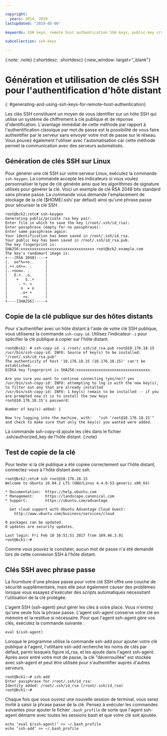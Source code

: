 ```yaml
---

copyright:
  years: 2014, 2019
lastupdated: "2019-05-06"

keywords: SSH keys, remote host authentication SSH keys, public-key cryptography

subcollection: ssh-keys

---
```


{:note: .note}
{:shortdesc: .shortdesc}
{:new_window: target="_blank"}

# Génération et utilisation de clés SSH pour l'authentification d'hôte distant
{: #generating-and-using-ssh-keys-for-remote-host-authentication}

Les clés SSH constituent un moyen de vous identifier sur un hôte SSH qui utilise un système de chiffrement à clé publique et de réponse d'identification. L'avantage immédiat de cette méthode par rapport à l'authentification classique par mot de passe est la possibilité de vous faire authentifier par le serveur sans envoyer votre mot de passe sur le réseau. Vous pouvez également l'utiliser avec l'automatisation car cette méthode permet la communication avec des serveurs automatisés.

## Génération de clés SSH sur Linux

Pour générer une clé SSH sur votre serveur Linux, exécutez la commande `ssh-keygen`. La commande accepte les indicateurs si vous voulez personnaliser le type de clé générée ainsi que les algorithmes de signature utilisés pour générer la clé. Voici un exemple de clé RSA 2048 bits standard sans phrase passe. La commande vous demande l'emplacement de stockage de la clé ($HOME/.ssh/ par défaut) ainsi qu'une phrase passe pour sécuriser la clé SSH.

    root@bck2:/etc# ssh-keygen
    Generating public/private rsa key pair.
    Enter file in which to save the key (/root/.ssh/id_rsa):
    Enter passphrase (empty for no passphrase):
    Enter same passphrase again:
    Your identification has been saved in /root/.ssh/id_rsa.
    Your public key has been saved in /root/.ssh/id_rsa.pub.
    The key fingerprint is:
    SHA256:xxxxxxxxxxxxxxxxxxxxxxxxxxxxxxxxx root@bck2.example.com
    The key's randomart image is:
    +---[RSA 2048]----+
    |.  oo*%=+o..     |
    |.++.oX+=. .      |
    |..+ooo=. .       |
    |   E.+. .o.      |
    |    +   S..+     |
    |     . +. =      |
    |      o  = o     |
    |      .o+ +      |
    |       +o.       |
    +----[SHA256]-----+

## Copie de la clé publique sur des hôtes distants

Pour s'authentifier avec un hôte distant à l'aide de votre clé SSH publique, vous utiliserez la commande `ssh-copy-id`. Utilisez l'indicateur `-i` pour spécifier la clé publique à copier sur l'hôte distant.

    root@bck2: # ssh-copy-id -i /root/.ssh/id_rsa.pub root@10.176.18.15
    /usr/bin/ssh-copy-id: INFO: Source of key(s) to be installed: "/root/.ssh/id_rsa.pub"
    The authenticity of host '10.176.18.15 (10.176.18.15)' can't be established.
    ECDSA key fingerprint is SHA256:xxxxxxxxxxxxxxxxxxxxxxxxxxxxxxxxx.

    Are you sure you want to continue connecting (yes/no)? yes
    /usr/bin/ssh-copy-id: INFO: attempting to log in with the new key(s), to filter out any that are already installed
    /usr/bin/ssh-copy-id: INFO: 1 key(s) remain to be installed -- if you are prompted now it is to install the new keys
    root@10.176.18.15's password:

    Number of key(s) added: 1

    Now try logging into the machine, with:   "ssh 'root@10.176.18.15'"
    and check to make sure that only the key(s) you wanted were added.

La commande ssh-copy-id ajoute les clés dans le fichier .ssh/authorized_key de l'hôte distant.
{:note}

## Test de copie de la clé

Pour tester si la clé publique a été copiée correctement sur l'hôte distant, connectez-vous à l'hôte distant avec ssh.

    root@bck2:/etc# ssh root@10.176.18.15
    Welcome to Ubuntu 16.04.2 LTS (GNU/Linux 4.4.0-53-generic x86_64)

    * Documentation:  https://help.ubuntu.com
    * Management:     https://landscape.canonical.com
    * Support:        https://ubuntu.com/advantage

      Get cloud support with Ubuntu Advantage Cloud Guest:
        http://www.ubuntu.com/business/services/cloud

    0 packages can be updated.
    0 updates are security updates.

    Last login: Fri Feb 10 16:51:51 2017 from 169.46.3.91
    root@bck1:~#

Comme vous pouvez le constater, aucun mot de passe n'a été demandé lors de cette connexion SSH à l'hôte distant.

## Clés SSH avec phrase passe

La fourniture d'une phrase passe pour votre clé SSH offre une couche de sécurité supplémentaire, mais elle peut également causer des problèmes lorsque vous essayez d'exécuter des scripts automatiques nécessitant l'utilisation de la clé protégée.

L'agent SSH (ssh-agent) peut gérer les clés à votre place. Vous n'entrez qu'une seule fois la phrase passe. L'agent ssh-agent conserve votre clé en mémoire et la restitue si nécessaire. Pour que l'agent ssh-agent gère vos clés, exécutez la commande suivante :

    eval $(ssh-agent)

Lorsque le programme utilise la commande ssh-add pour ajouter votre clé publique à l'agent, l'utilitaire ssh-add recherche les noms de clés par défaut, parmi lesquels figure id_rsa, et les ajoute dans l'agent ssh-agent. Après avoir entré votre mot de passe, la clé "déverrouillée" est stockée avec ssh-agent et peut être utilisée pour s'authentifier auprès d'autres serveurs.

    root@bck1:~# ssh-add
    Enter passphrase for /root/.ssh/id_rsa:
    Identity added: /root/.ssh/id_rsa (/root/.ssh/id_rsa)
    root@bck1:~#

Chaque fois que vous ouvrez une nouvelle session de terminal, vous serez invité à saisir la phrase passe de la clé. Pensez à exécuter les commandes suivantes pour ajouter le fichier `.bash_profile` de sorte que l'agent ssh-agent démarre avec toutes les sessions bash et que votre clé soit ajoutée.

    echo ‘eval $(ssh-agent)’ >> ~/.bash_profile
    echo ‘ssh-add’ >> ~/.bash_profile
